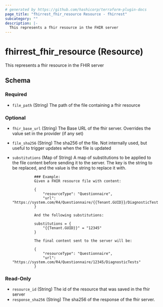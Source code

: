 ```yaml
---
# generated by https://github.com/hashicorp/terraform-plugin-docs
page_title: "fhirrest_fhir_resource Resource - fhirrest"
subcategory: ""
description: |-
  This represents a fhir resource in the FHIR server
---
```


# fhirrest_fhir_resource (Resource)

This represents a fhir resource in the FHIR server



<!-- schema generated by tfplugindocs -->
## Schema

### Required

- `file_path` (String) The path of the file containing a fhir resource

### Optional

- `fhir_base_url` (String) The Base URL of the fhir server. Overrides the value set in the provider (if any set)
- `file_sha256` (String) The sha256 of the file. Not internally used, but useful to trigger updates when the file is updated
- `substitutions` (Map of String) A map of substitutions to be applied to the file content before sending it to the server.
				The key is the string to be replaced, and the value is the string to replace it with.

				### Example:
				Given a FHIR resource file with content:

				{
					"resourceType": "Questionnaire",
					"url": "https://system.com/R4/Questionnaire/{{Tenant.GUID}}/DiagnosticTests"
				}

				And the following substitutions:

				substitutions = {
					"{{Tenant.GUID}}" = "12345"
				}

				The final content sent to the server will be:

				{
					"resourceType": "Questionnaire",
					"url": "https://system.com/R4/Questionnaire/12345/DiagnosticTests"
				}

### Read-Only

- `resource_id` (String) The id of the resource that was saved in the fhir server
- `response_sha256` (String) The sha256 of the response of the fhir server.
